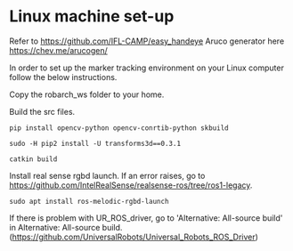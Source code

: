 # Linux machine set-up

Refer to https://github.com/IFL-CAMP/easy_handeye 
Aruco generator here https://chev.me/arucogen/

In order to set up the marker tracking environment on your Linux computer follow the below instructions.

Copy the robarch_ws folder to your home.
    
Build the src files.

	pip install opencv-python opencv-conrtib-python skbuild
	
	sudo -H pip2 install -U transforms3d==0.3.1
	
	catkin build

Install real sense rgbd launch. If an error raises, go to https://github.com/IntelRealSense/realsense-ros/tree/ros1-legacy.

	sudo apt install ros-melodic-rgbd-launch
	
If there is problem with UR_ROS_driver, go to 'Alternative: All-source build' in Alternative: All-source build. (https://github.com/UniversalRobots/Universal_Robots_ROS_Driver)

